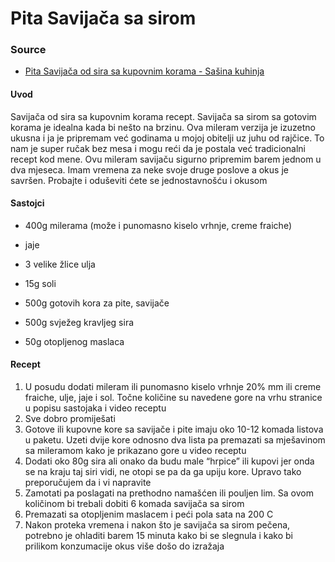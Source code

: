 
# Pita Savijača sa sirom

### Source

- [Pita Savijača od sira sa kupovnim korama - Sašina kuhinja](https://sasina-kuhinja.com/videorecepti/savijaca-od-sira-sa-kupovnim-korama)

#### Uvod

Savijača od sira sa kupovnim korama recept. Savijača sa sirom sa gotovim korama je idealna kada bi nešto na brzinu. Ova mileram verzija je izuzetno ukusna i ja je pripremam već godinama u mojoj obitelji uz juhu od rajčice. To nam je super ručak bez mesa i mogu reći da je postala već tradicionalni recept kod mene. Ovu mileram savijaču sigurno pripremim barem jednom u dva mjeseca. Imam vremena za neke svoje druge poslove a okus je savršen. Probajte i oduševiti ćete se jednostavnošću i okusom

#### Sastojci

- 400g milerama (može i punomasno kiselo vrhnje, creme fraiche)
- jaje
- 3 velike žlice ulja
- 15g soli

- 500g gotovih kora za pite, savijače
- 500g svježeg kravljeg sira
- 50g otopljenog maslaca

#### Recept

1. U posudu dodati mileram ili punomasno kiselo vrhnje 20% mm ili creme fraiche, ulje, jaje i sol. Točne količine su navedene gore na vrhu stranice u popisu sastojaka i video receptu
2. Sve dobro promiješati
3. Gotove ili kupovne kore sa savijače i pite imaju oko 10-12 komada listova u paketu. Uzeti dvije kore odnosno dva lista pa premazati sa mješavinom sa mileramom kako je prikazano gore u video receptu
4. Dodati oko 80g sira ali onako da budu male “hrpice” ili kupovi jer onda se na kraju taj siri vidi, ne otopi se pa da ga upiju kore. Upravo tako preporučujem da i vi napravite
5. Zamotati pa poslagati na prethodno namašćen ili pouljen lim. Sa ovom količinom bi trebali dobiti 6 komada savijača sa sirom
6. Premazati sa otopljenim maslacem i peći pola sata na 200 C
7. Nakon proteka vremena i nakon što je savijača sa sirom pečena, potrebno je ohladiti barem 15 minuta kako bi se slegnula i kako bi prilikom konzumacije okus više došo do izražaja

